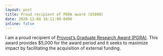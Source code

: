 ```yaml
---
layout: post
title: Proud recipient of PGRA award ($5000)
date: 2020-12-08 16:11:00-0400
inline: false
---
```


I am a proud recipient of [Provost’s Graduate Research Award (PGRA)](https://grad.uic.edu/news-stories/fall20-award-winners/). This award provides $5,000 for the award period and it seeks to maximize impact by facilitating the acquisition of external funding. 


